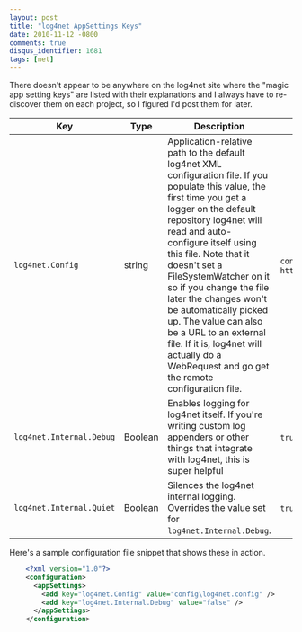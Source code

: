 ```yaml
---
layout: post
title: "log4net AppSettings Keys"
date: 2010-11-12 -0800
comments: true
disqus_identifier: 1681
tags: [net]
---
```

There doesn't appear to be anywhere on the log4net site where the "magic
app setting keys" are listed with their explanations and I always have
to re-discover them on each project, so I figured I'd post them for
later.

| Key | Type | Description | Example Values |
| --- | --- | --- | --- |
| `log4net.Config` | string | Application-relative path to the default log4net XML configuration file. If you populate this value, the first time you get a logger on the default repository log4net will read and auto-configure itself using this file. Note that it doesn't set a FileSystemWatcher on it so if you change the file later the changes won't be automatically picked up. The value can also be a URL to an external file. If it is, log4net will actually do a WebRequest and go get the remote configuration file. | `config\log4net.config`, `http://remoteserver/config/log4net.config` |
| `log4net.Internal.Debug` | Boolean | Enables logging for log4net itself. If you're writing custom log appenders or other things that integrate with log4net, this is super helpful | `true`, `false` |
| `log4net.Internal.Quiet` | Boolean | Silences the log4net internal logging. Overrides the value set for `log4net.Internal.Debug`. | `true`, `false` |

Here's a sample configuration file snippet that shows these in action.

```xml
    <?xml version="1.0"?>
    <configuration>
      <appSettings>
        <add key="log4net.Config" value="config\log4net.config" />
        <add key="log4net.Internal.Debug" value="false" />
      </appSettings>
    </configuration>
```
